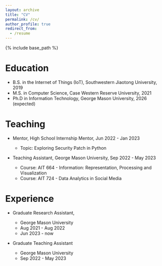 ```yaml
---
layout: archive
title: "CV"
permalink: /cv/
author_profile: true
redirect_from:
  - /resume
---
```


{% include base_path %}

Education
======
* B.S. in the Internet of Things (IoT), Southwestern Jiaotong University, 2019
* M.S. in Computer Science, Case Western Reserve University, 2021
* Ph.D in Information Technology, George Mason University, 2026 (expected)

Teaching
======
* Mentor, High School Internship Mentor, Jun 2022 - Jan 2023
  * Topic: Exploring Security Patch in Python

* Teaching Assistant, George Mason University, Sep 2022 - May 2023
  * Course: AIT 664 - Information: Representation, Processing and Visualization
  * Course: AIT 724 - Data Analytics in Social Media
  
Experience
======
* Graduate Research Assistant,
  * George Mason University
  * Aug 2021 - Aug 2022
  * Jun 2023 - now

* Graduate Teaching Assistant
  * George Mason University
  * Sep 2022 - May 2023
 
